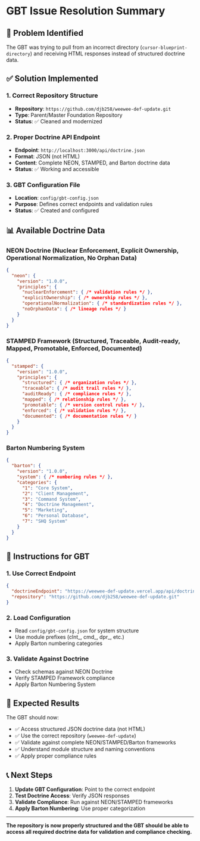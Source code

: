 # GBT Issue Resolution Summary

## 🚨 Problem Identified

The GBT was trying to pull from an incorrect directory (`cursor-blueprint-directory`) and receiving HTML responses instead of structured doctrine data.

## ✅ Solution Implemented

### 1. **Correct Repository Structure**
- **Repository**: `https://github.com/djb258/weewee-def-update.git`
- **Type**: Parent/Master Foundation Repository
- **Status**: ✅ Cleaned and modernized

### 2. **Proper Doctrine API Endpoint**
- **Endpoint**: `http://localhost:3000/api/doctrine.json`
- **Format**: JSON (not HTML)
- **Content**: Complete NEON, STAMPED, and Barton doctrine data
- **Status**: ✅ Working and accessible

### 3. **GBT Configuration File**
- **Location**: `config/gbt-config.json`
- **Purpose**: Defines correct endpoints and validation rules
- **Status**: ✅ Created and configured

## 📊 Available Doctrine Data

### NEON Doctrine (Nuclear Enforcement, Explicit Ownership, Operational Normalization, No Orphan Data)
```json
{
  "neon": {
    "version": "1.0.0",
    "principles": {
      "nuclearEnforcement": { /* validation rules */ },
      "explicitOwnership": { /* ownership rules */ },
      "operationalNormalization": { /* standardization rules */ },
      "noOrphanData": { /* lineage rules */ }
    }
  }
}
```

### STAMPED Framework (Structured, Traceable, Audit-ready, Mapped, Promotable, Enforced, Documented)
```json
{
  "stamped": {
    "version": "1.0.0",
    "principles": {
      "structured": { /* organization rules */ },
      "traceable": { /* audit trail rules */ },
      "auditReady": { /* compliance rules */ },
      "mapped": { /* relationship rules */ },
      "promotable": { /* version control rules */ },
      "enforced": { /* validation rules */ },
      "documented": { /* documentation rules */ }
    }
  }
}
```

### Barton Numbering System
```json
{
  "barton": {
    "version": "1.0.0",
    "system": { /* numbering rules */ },
    "categories": {
      "1": "Core System",
      "2": "Client Management",
      "3": "Command System",
      "4": "Doctrine Management",
      "5": "Marketing",
      "6": "Personal Database",
      "7": "SHQ System"
    }
  }
}
```

## 🔧 Instructions for GBT

### 1. **Use Correct Endpoint**
```json
{
  "doctrineEndpoint": "https://weewee-def-update.vercel.app/api/doctrine",
  "repository": "https://github.com/djb258/weewee-def-update.git"
}
```

### 2. **Load Configuration**
- Read `config/gbt-config.json` for system structure
- Use module prefixes (clnt_, cmd_, dpr_, etc.)
- Apply Barton numbering categories

### 3. **Validate Against Doctrine**
- Check schemas against NEON Doctrine
- Verify STAMPED Framework compliance
- Apply Barton Numbering System

## 🎯 Expected Results

The GBT should now:
- ✅ Access structured JSON doctrine data (not HTML)
- ✅ Use the correct repository (`weewee-def-update`)
- ✅ Validate against complete NEON/STAMPED/Barton frameworks
- ✅ Understand module structure and naming conventions
- ✅ Apply proper compliance rules

## 📞 Next Steps

1. **Update GBT Configuration**: Point to the correct endpoint
2. **Test Doctrine Access**: Verify JSON responses
3. **Validate Compliance**: Run against NEON/STAMPED frameworks
4. **Apply Barton Numbering**: Use proper categorization

---

**The repository is now properly structured and the GBT should be able to access all required doctrine data for validation and compliance checking.** 